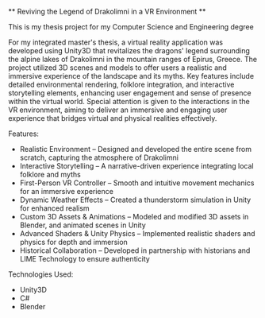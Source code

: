 ** Reviving the Legend of Drakolimni in a VR Environment **

This is my thesis project for my Computer Science and Engineering degree

For my integrated master's thesis, a virtual reality application was developed using Unity3D that revitalizes the dragons' legend surrounding the alpine lakes of Drakolimni in the mountain ranges of Epirus, Greece. The project utilized 3D scenes and models to offer users a realistic and immersive experience of the landscape and its myths. Key features include detailed environmental rendering, folklore integration, and interactive storytelling elements, enhancing user engagement and sense of presence within the virtual world. Special attention is given to the interactions in the VR environment, aiming to deliver an immersive and engaging user experience that bridges virtual and physical realities effectively.

Features:
* Realistic Environment – Designed and developed the entire scene from scratch, capturing the atmosphere of Drakolimni
* Interactive Storytelling – A narrative-driven experience integrating local folklore and myths
* First-Person VR Controller – Smooth and intuitive movement mechanics for an immersive experience
* Dynamic Weather Effects – Created a thunderstorm simulation in Unity for enhanced realism
* Custom 3D Assets & Animations – Modeled and modified 3D assets in Blender, and animated scenes in Unity
* Advanced Shaders & Unity Physics – Implemented realistic shaders and physics for depth and immersion
* Historical Collaboration – Developed in partnership with historians and LIME Technology to ensure authenticity

Technologies Used:
* Unity3D
* C#
* Blender

